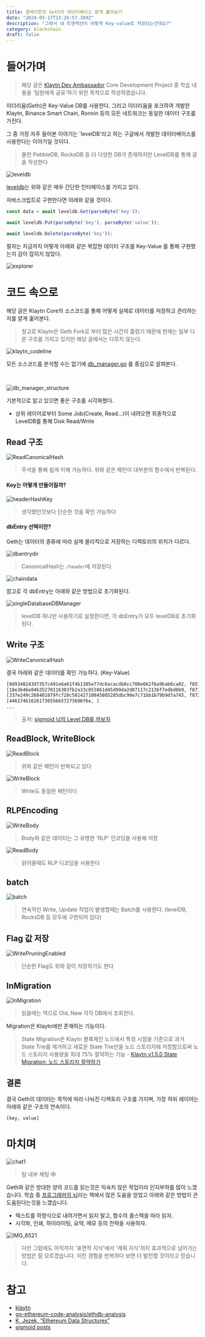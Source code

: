 ```yaml
---
title: 클레이튼맛 Geth의 데이터베이스 얕게 훑어보기
date: "2024-03-17T13:26:57.389Z"
description: "그래서 내 트랜잭션이 어떻게 Key-value로 저장되는건데요?"
category: blockchain
draft: false
---
```



# 들어가며 

> 해당 글은 [Klaytn Dev Ambassador](https://medium.com/klaytn-kr/klaytn%EC%9D%98-%EC%83%88%EB%A1%9C%EC%9B%8C%EC%A7%84-klaytn-ambassador-%ED%94%84%EB%A1%9C%EA%B7%B8%EB%9E%A8%EC%9D%84-%EC%86%8C%EA%B0%9C%ED%95%A9%EB%8B%88%EB%8B%A4-f654df403123) Core Development Project 중 학습 내용을 '팀원에게 공유'하기 위한 목적으로 작성하였습니다. 


이더리움(Geth)은 Key-Value DB를 사용한다. 그리고 이더리움을 포크하여 개발한 Klaytn, Binance Smart Chain, Ronnin 등의 모든 네트워크는 동일한 데이터 구조를 가진다. 


그 중 가장 자주 들어본 이야기는 'levelDB'라고 하는 구글에서 개발한 데이터베이스를 사용한다는 이야기일 것이다. 
> 물런 PebbleDB, RocksDB 등 더 다양한 DB가 존재하지만 LevelDB를 통해 글을 작성한다

![leveldb](./images/leveldb.png) 

[leveldb](https://github.com/syndtr/goleveldb)는 위와 같은 매우 간단한 인터페이스를 가지고 있다. 

자바스크립트로 구현한다면 아래와 같을 것이다.

```javascript
const data = await leveldb.Get(parseByte('key'));

await leveldb.Put(parseByte('key'), parseByte('value'));

await leveldb.Delete(parseByte('key'));
```

필자는 지금까지 어떻게 아래와 같은 복잡한 데이터 구조를 Key-Value 를 통해 구현했는지 감이 잡히지 않았다.

![explorer](./images/explorer.png) 

# 코드 속으로 

해당 글은 Klaytn Core의 소스코드를 통해 어떻게 실제로 데이터를 저장하고 관리하는지를 얕게 훑어본다.
> 참고로 Klaytn은 Geth Fork로 부터 많은 시간이 흘렀기 때문에 현재는 일부 다른 구조를 가지고 있지만 해당 글에서는 다루지 않는다.

![klaytn_codeline](./images/klaytn_codeline.png) 

모든 소스코드를 분석할 수는 없기에 [db_manager.go](https://github.com/klaytn/klaytn/blob/dev/storage/database/db_manager.go) 를 중심으로 살펴본다.

<br/>

![db_manager_structure](./images/db_manager_structure.png) 

기본적으로 알고 있으면 좋은 구조를 시각화했다. 
- 상위 레이어로부터 Some Job(Create, Read...)이 내려오면 최종적으로 LevelDB를 통해 Disk Read/Write

## Read 구조

![ReadCanonicalHash](./images/ReadCanonicalHash.png) 
> 주석을 통해 쉽게 이해 가능하다. 위와 같은 패턴이 대부분의 함수에서 반복된다.

#### Key는 어떻게 만들어질까?

![headerHashKey](./images/headerHashKey.png) 
> 생각했던것보다 단순한 것을 확인 가능하다 


#### dbEntry 선택이란? 

Geth는 데이터의 종류에 따라 실제 물리적으로 저장하는 디렉토리의 위치가 다르다. 

![dbentrydir](./images/dbentrydir.png) 
> CanonicalHash는 `/header`에 저장된다.

![chaindata](./images/chaindata.png) 

참고로 각 dbEntry는 아래와 같은 방법으로 초기화된다.

![singleDatabaseDBManager](./images/singleDatabaseDBManager.png) 
> levelDB 하나만 사용하기로 설정한다면, 각 dbEntry가 모두 levelDB로 초기화된다.

## Write 구조

![WriteCanonicalHash](./images/WriteCanonicalHash.png) 

결국 아래와 같은 데이터를 확인 가능하다. (Key-Value)

```txt
[0d9348243d7357c491e6a61f4b1305e77dc6acacdb8cc708e662f6a9bab6ca02, f8518080808080a018e3b46e84b35270116303fb2a33c853861d45d99da2d87117c2136f7edbd0b980a0717aef38e7ba4a0ae477856a6e7f6ba8d4ee764c57908e6f22643a558db737ff808080808080808080]
[18e3b46e84b35270116303fb2a33c853861d45d99da2d87117c2136f7edbd0b9, f871a036c093a349d905ad74b68851304d5dc5f111fbab2c24c4b4d02e96d2fc0727fdb84ef84c80880de0b6b3a7640000a056e81f171bcc55a6ff8345e692c0f86e5b48e01b996cadc001622fb5e363b421a0c5d2460186f7233c927e7db2dcc703c0e500b653ca82273b7bfad8045d85a470]
[337e249c268401079fc728c58142710845805285dbc90e7c71bb1b79b9d7a745, f872a120761d5c42184a02cc64585ed2ff339fc39a907e82731d70313c83d2212b2da36bb84ef84c80888ac7230489e80000a056e81f171bcc55a6ff8345e692c0f86e5b48e01b996cadc001622fb5e363b421a0c5d2460186f7233c927e7db2dcc703c0e500b653ca82273b7bfad8045d85a470]
[446174616261736556657273696f6e, ]
...
```
> 출처: [sigmoid 님의 Level DB를 까보자](https://steemit.com/ethereum/@sigmoid/level-db-3)

## ReadBlock, WriteBlock

![ReadBlock](./images/ReadBlock.png) 
> 위와 같은 패턴이 반복되고 있다

![WriteBlock](./images/WriteBlock.png) 
> Write도 동일한 패턴이다

## RLPEncoding

![WriteBody](./images/WriteBody.png)  
> Body와 같은 데이터는 그 유명한 'RLP' 인코딩을 사용해 저장

![ReadBody](./images/ReadBody.png) 
> 읽어올때도 RLP 디코딩을 사용한다


## batch

![batch](./images/batch.png) 
> 연속적인 Write, Update 작업이 발생할때는 Batch를 사용한다. (levelDB, RocksDB 등 모두에 구현되어 있다)

## Flag 값 저장

![WritePruningEnabled](./images/WritePruningEnabled.png) 
> 단순한 Flag도 위와 같이 저장하기도 한다

## InMigration

![InMigration](./images/InMigration.png) 
> 읽을때는 역으로 Old, New 각각 DB에서 조회한다.

Migration은 Klaytn에만 존재하는 기능이다.

> State Migration은 Klaytn 블록체인 노드에서 특정 시점을 기준으로 과거 State Trie를 제거하고 새로운 State Trie만을 노드 스토리지에 저장함으로써 노드 스토리지 사용량을 최대 75% 절약하는 기능 - [Klaytn v1.5.0 State Migration: 노드 스토리지 절약하기](https://medium.com/klaytn/klaytn-v1-5-0-state-migration-%EB%85%B8%EB%93%9C-%EC%8A%A4%ED%86%A0%EB%A6%AC%EC%A7%80-%EC%A0%88%EC%95%BD%ED%95%98%EA%B8%B0-358dd77d9fd6)

## 결론


결국 Geth의 데이터는 목적에 따라 나눠진 디렉토리 구조를 가지며, 가장 하위 레이어는 아래와 같은 구조의 연속이다.

```
[key, value]
```


# 마치며

![chat1](./images/chat1.png) 
> 팀 내부 채팅 中

Geth와 같은 방대한 양의 코드를 읽는것은 익숙치 않은 작업이라 인지부하를 많이 느꼈습니다. 학습 중 [프로그래머의 뇌](https://m.yes24.com/Goods/Detail/105911017)라는 책에서 많은 도움을 얻었고 아래와 같은 방법이 큰 도움된다는것을 느꼈습니다.
- 텍스트를 하향식으로 내려가면서 읽지 말고, 함수의 콜스택을 따라 읽자.
- 시각화, 인쇄, 하이라이팅, 요약, 메모 등의 전략을 사용하자.

![IMG_6521](./images/IMG_6521.jpeg) 
> 다만 그럼에도 아직까지 '표면적 지식'에서 '계획 지식'까지 효과적으로 넘어가는 방법은 잘 모르겠습니다. 이런 경험을 반복하다 보면 더 발전할 것이라고 믿습니다.

# 참고
- [klaytn](https://github.com/klaytn/klaytn)
- [go-ethereum-code-analysis/ethdb-analysis](https://github.com/agiletechvn/go-ethereum-code-analysis/blob/master/ethdb-analysis.md)
- [K. Jezek, “Ethereum Data Structures”](https://arxiv.org/pdf/2108.05513/1000.pdf)
- [sigmoid posts](https://steemit.com/@sigmoid/posts)
